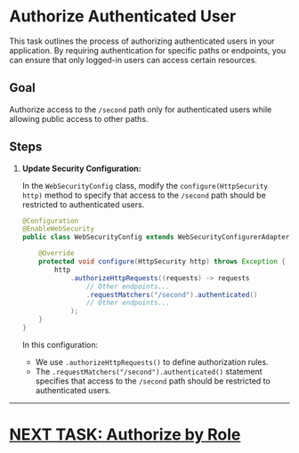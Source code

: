# Authorize Authenticated User

This task outlines the process of authorizing authenticated users in your application. By requiring authentication for specific paths or endpoints, you can ensure that only logged-in users can access certain resources.

## Goal

Authorize access to the `/second` path only for authenticated users while allowing public access to other paths.

## Steps

1. **Update Security Configuration:**

   In the `WebSecurityConfig` class, modify the `configure(HttpSecurity http)` method to specify that access to the `/second` path should be restricted to authenticated users.

   ```java
   @Configuration
   @EnableWebSecurity
   public class WebSecurityConfig extends WebSecurityConfigurerAdapter {

       @Override
       protected void configure(HttpSecurity http) throws Exception {
           http
               .authorizeHttpRequests((requests) -> requests
                   // Other endpoints...
                   .requestMatchers("/second").authenticated()
                   // Other endpoints...
               );
       }
   }
   ```

   In this configuration:
    - We use `.authorizeHttpRequests()` to define authorization rules.
    - The `.requestMatchers("/second").authenticated()` statement specifies that access to the `/second` path should be restricted to authenticated users.

---

# [NEXT TASK: Authorize by Role](authorize-server-role.md)